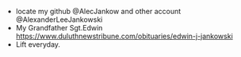 - locate my github @AlecJankow and other account @AlexanderLeeJankowski
- My Grandfather Sgt.Edwin https://www.duluthnewstribune.com/obituaries/edwin-j-jankowski
- Lift everyday.
<!---
AlexanderLJankowski/AlexanderLJankowski is a ✨ special ✨ repository because its `README.md` (this file) appears on your GitHub profile.
You can click the Preview link to take a look at your changes.
--->

